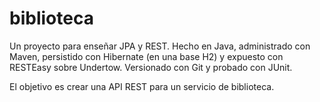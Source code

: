 # biblioteca

Un proyecto para enseñar JPA y REST.
Hecho en Java, administrado con Maven, persistido con Hibernate (en una base H2) y expuesto con RESTEasy sobre Undertow. 
Versionado con Git y probado con JUnit.

El objetivo es crear una API REST para un servicio de biblioteca.

